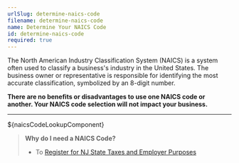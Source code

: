 ```yaml
---
urlSlug: determine-naics-code
filename: determine-naics-code
name: Determine Your NAICS Code
id: determine-naics-code
required: true
---
```


The North American Industry Classification System (NAICS) is a system often used to classify a business's industry in the United States. The business owner or representative is responsible for identifying the most accurate classification, symbolized by an 8-digit number.

**There are no benefits or disadvantages to use one NAICS code or another. Your NAICS code selection will not impact your business.**

---

${naicsCodeLookupComponent}

> **Why do I need a NAICS Code?**
>
> - To [Register for NJ State Taxes and Employer Purposes](/tasks/register-for-taxes)
